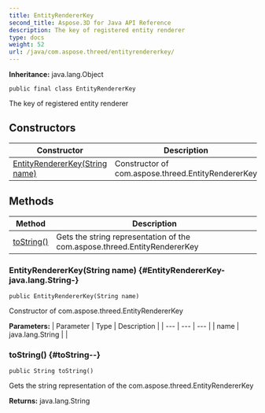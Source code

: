 ```yaml
---
title: EntityRendererKey
second_title: Aspose.3D for Java API Reference
description: The key of registered entity renderer
type: docs
weight: 52
url: /java/com.aspose.threed/entityrendererkey/
---
```


**Inheritance:**
java.lang.Object
```
public final class EntityRendererKey
```

The key of registered entity renderer
## Constructors

| Constructor | Description |
| --- | --- |
| [EntityRendererKey(String name)](#EntityRendererKey-java.lang.String-) | Constructor of com.aspose.threed.EntityRendererKey |
## Methods

| Method | Description |
| --- | --- |
| [toString()](#toString--) | Gets the string representation of the com.aspose.threed.EntityRendererKey |
### EntityRendererKey(String name) {#EntityRendererKey-java.lang.String-}
```
public EntityRendererKey(String name)
```


Constructor of com.aspose.threed.EntityRendererKey

**Parameters:**
| Parameter | Type | Description |
| --- | --- | --- |
| name | java.lang.String |  |

### toString() {#toString--}
```
public String toString()
```


Gets the string representation of the com.aspose.threed.EntityRendererKey

**Returns:**
java.lang.String
